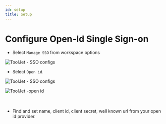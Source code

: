 ```yaml
---
id: setup
title: Setup
---
```


# Configure Open-Id Single Sign-on

- Select `Manage SSO` from workspace options

<div style={{textAlign: 'center'}}>

![ToolJet - SSO configs](/img/password-login/organization-menu.png)

</div>

- Select `Open id`.

<div style={{textAlign: 'center'}}>

![ToolJet - SSO configs](/img/sso/openid/openid-select.png)

</div>



<img class="screenshot-full" src="/img/sso/openid/openid.png" alt="ToolJet -open id"/>
<br /><br /><br />

- Find and set name, client id, client secret, well known url from your open id provider.